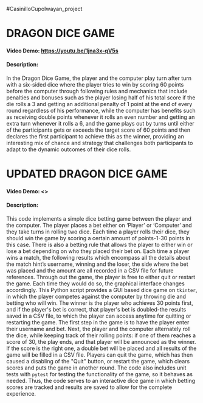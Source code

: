 #CasinilloCupoIwayan_project
# DRAGON DICE GAME
#### Video Demo: <https://youtu.be/1jna3x-qV5s>
#### Description: 
In the Dragon Dice Game, the player and the computer play turn after turn with a six-sided dice where the player tries to win by scoring 60 points before the computer 
through following rules and mechanics that include penalties and bonuses such as the player losing half of his total score if the die rolls a 3 and getting an additional penalty
of 1 point at the end of every round regardless of his performance, while the computer has benefits such as receiving double points whenever it rolls an even number and getting 
an extra turn whenever it rolls a 6, and the game plays out by turns until either of the participants gets or exceeds the target score of 60 points and then declares the first 
participant to achieve this as the winner, providing an interesting mix of chance and strategy that challenges both participants to adapt to the dynamic outcomes of their dice rolls.


# UPDATED DRAGON DICE GAME
#### Video Demo: <>
#### Description:
This code implements a simple dice betting game between the player and the computer. The player places a bet either on ‘Player’ or ‘Computer’ and they take turns in rolling two dice. Each time a player rolls their dice, they should win the game by scoring a certain amount of points-1-30 points in this case. There is also a betting rule that allows the player to either win or lose a bet depending on who they placed their bet on. Each time a player wins a match, the following results which encompass all the details about the match hint’s username, winning and the loser, the side where the bet was placed and the amount are all recorded in a CSV file for future references. Through out the game, the player is free to either quit or restart the game. Each time they would do so, the graphical interface changes accordingly. This Python script provides a GUI based dice game on `tkinter`, in which the player competes against the computer by throwing die and betting who will win. The winner is the player who achieves 30 points first, and if the player's bet is correct, that player's bet is doubled-the results saved in a CSV file, to which the player can access anytime for quitting or restarting the game. The first step in the game is to have the player enter their username and bet. Next, the player and the computer alternately roll the dice, while keeping track of their rolling points: if one of them reaches a score of 30, the play ends, and that player will be announced as the winner. If the score is the right one, a double bet will be placed and all results of the game will be filled in a CSV file. Players can quit the game, which has then caused a disabling of the "Quit" button, or restart the game, which clears scores and puts the game in another round. The code also includes unit tests with `pytest` for testing the functionality of the game, so it behaves as needed. Thus, the code serves to an interactive dice game in which betting scores are tracked and results are saved to allow for the complete experience.
